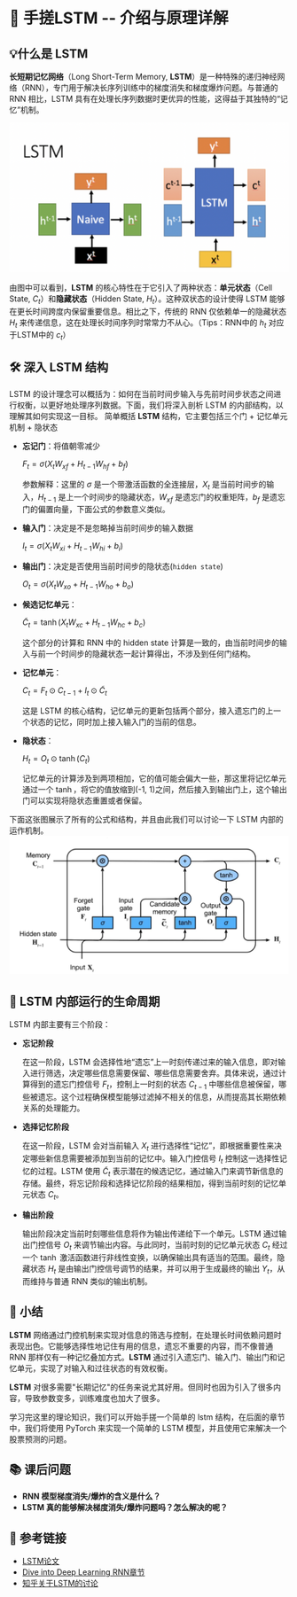 # 🤖 手搓**LSTM** -- 介绍与原理详解

## **💡什么是 LSTM**

**长短期记忆网络**（Long Short-Term Memory, **LSTM**）是一种特殊的递归神经网络（RNN），专门用于解决长序列训练中的梯度消失和梯度爆炸问题。与普通的 RNN 相比，LSTM 具有在处理长序列数据时更优异的性能，这得益于其独特的“记忆”机制。

![](../assets/rnn_vs_lstm.png)

由图中可以看到，**LSTM** 的核心特性在于它引入了两种状态：**单元状态**（Cell State, $C_t$）和**隐藏状态**（Hidden State, $H_t$）。这种双状态的设计使得 LSTM 能够在更长时间跨度内保留重要信息。相比之下，传统的 RNN 仅依赖单一的隐藏状态 $H_t$ 来传递信息，这在处理长时间序列时常常力不从心。（Tips：RNN中的 $h_t$ 对应于LSTM中的 $c_t$）

## **🛠️ 深入 LSTM 结构**
LSTM 的设计理念可以概括为：如何在当前时间步输入与先前时间步状态之间进行权衡，以更好地处理序列数据。下面，我们将深入剖析 LSTM 的内部结构，以理解其如何实现这一目标。
简单概括 **LSTM** 结构，它主要包括三个门 + 记忆单元机制 + 隐状态

- **忘记门**：将值朝零减少
  
  $F_t = \sigma(X_t W_{xf} + H_{t-1} W_{hf} + b_f)$

  参数解释：这里的 $\sigma$ 是一个带激活函数的全连接层，$X_t$ 是当前时间步的输入，$H_{t-1}$ 是上一个时间步的隐藏状态，$W_{xf}$ 是遗忘门的权重矩阵，$b_f$ 是遗忘门的偏置向量，下面公式的参数意义类似。
- **输入门**：决定是不是忽略掉当前时间步的输入数据
  
  $I_t = \sigma(X_t W_{xi} + H_{t-1} W_{hi} + b_i)$
- **输出门**：决定是否使用当前时间步的隐状态(`hidden state`)
  
  $O_t = \sigma(X_t W_{xo} + H_{t-1} W_{ho} + b_o)$

- **候选记忆单元**：
  
  $\tilde{C}_t = \tanh(X_t W_{xc} + H_{t-1} W_{hc} + b_c)$
  
  这个部分的计算和 RNN 中的 hidden state 计算是一致的，由当前时间步的输入与前一个时间步的隐藏状态一起计算得出，不涉及到任何门结构。

- **记忆单元**：
  
  $C_t = F_t \odot C_{t-1} + I_t \odot \tilde{C}_t$
  
  这是 LSTM 的核心结构，记忆单元的更新包括两个部分，接入遗忘门的上一个状态的记忆，同时加上接入输入门的当前的信息。

- **隐状态**：
  
  $H_t = O_t \odot \tanh(C_t)$
  
  记忆单元的计算涉及到两项相加，它的值可能会偏大一些，那这里将记忆单元通过一个 $\tanh$，将它的值放缩到(-1, 1)之间，然后接入到输出门上，这个输出门可以实现将隐状态重置或者保留。

下面这张图展示了所有的公式和结构，并且由此我们可以讨论一下 LSTM 内部的运作机制。
![](../assets/lstm_structure.png)
## **🔄 LSTM 内部运行的生命周期**

LSTM 内部主要有三个阶段：

- **忘记阶段**
  
  在这一阶段，LSTM 会选择性地“遗忘”上一时刻传递过来的输入信息，即对输入进行筛选，决定哪些信息需要保留、哪些信息需要舍弃。具体来说，通过计算得到的遗忘门控信号 $F_t$，控制上一时刻的状态 $C_{t-1}$ 中哪些信息被保留，哪些被遗忘。这个过程确保模型能够过滤掉不相关的信息，从而提高其长期依赖关系的处理能力。
  
- **选择记忆阶段**
  
  在这一阶段，LSTM 会对当前输入 $X_t$ 进行选择性“记忆”，即根据重要性来决定哪些新信息需要被添加到当前的记忆中。输入门控信号 $I_t$ 控制这一选择性记忆的过程。LSTM 使用 $\tilde{C}_t$ 表示潜在的候选记忆，通过输入门来调节新信息的存储。最终，将忘记阶段和选择记忆阶段的结果相加，得到当前时刻的记忆单元状态 $C_t$。
  
- **输出阶段**
  
  输出阶段决定当前时刻哪些信息将作为输出传递给下一个单元。LSTM 通过输出门控信号 $O_t$ 来调节输出内容。与此同时，当前时刻的记忆单元状态 $C_t$ 经过一个 $\tanh$ 激活函数进行非线性变换，以确保输出具有适当的范围。最终，隐藏状态 $H_t$ 是由输出门控信号调节的结果，并可以用于生成最终的输出 $Y_t$，从而维持与普通 RNN 类似的输出机制。

## **📝 小结**

**LSTM** 网络通过门控机制来实现对信息的筛选与控制，在处理长时间依赖问题时表现出色。它能够选择性地记住有用的信息，遗忘不重要的内容，而不像普通 RNN 那样仅有一种记忆叠加方式。**LSTM** 通过引入遗忘门、输入门、输出门和记忆单元，实现了对输入和过往状态的有效权衡。

**LSTM** 对很多需要"长期记忆"的任务来说尤其好用。但同时也因为引入了很多内容，导致参数变多，训练难度也加大了很多。

学习完这里的理论知识，我们可以开始手搓一个简单的 lstm 结构，在后面的章节中，我们将使用 PyTorch 来实现一个简单的 LSTM 模型，并且使用它来解决一个股票预测的问题。

## **📚 课后问题**

- **RNN 模型梯度消失/爆炸的含义是什么？**
- **LSTM 真的能够解决梯度消失/爆炸问题吗？怎么解决的呢？**

## **📎 参考链接**

- [LSTM论文](https://www.bioinf.jku.at/publications/older/2604.pdf)
- [Dive into Deep Learning RNN章节](https://zh.d2l.ai/chapter_recurrent-neural-networks/rnn.html)
- [知乎关于LSTM的讨论](https://www.zhihu.com/question/44895610/answer/616818627)